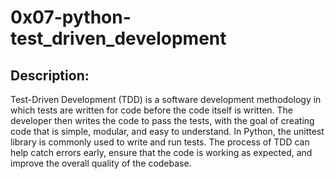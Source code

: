# 0x07-python-test_driven_development

## Description:

Test-Driven Development (TDD) is a software development methodology in which tests are written for code before the code itself is written. The developer then writes the code to pass the tests, with the goal of creating code that is simple, modular, and easy to understand. In Python, the unittest library is commonly used to write and run tests. The process of TDD can help catch errors early, ensure that the code is working as expected, and improve the overall quality of the codebase.
